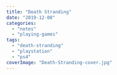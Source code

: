 ```yaml
---
title: "Death Stranding"
date: "2019-12-08"
categories: 
  - "notes"
  - "playing-games"
tags: 
  - "death-stranding"
  - "playstation"
  - "ps4"
coverImage: "Death-Stranding-cover.jpg"
---
```



